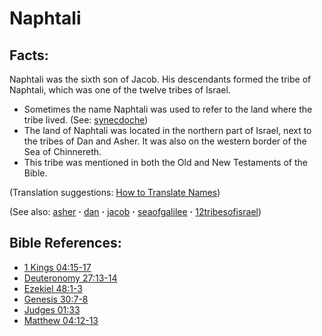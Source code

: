 # Naphtali #

## Facts: ##

Naphtali was the sixth son of Jacob. His descendants formed the tribe of Naphtali, which was one of the twelve tribes of Israel.

* Sometimes the name Naphtali was used to refer to the land where the tribe lived. (See: [synecdoche](https://git.door43.org/Door43/en-ta-translate-vol2/src/master/content/figs_synecdoche.md))
* The land of Naphtali was located in the northern part of Israel, next to the tribes of Dan and Asher. It was also on the western border of the Sea of Chinnereth.
* This tribe was mentioned in both the Old and New Testaments of the Bible.
 

(Translation suggestions: [How to Translate Names](https://git.door43.org/Door43/en-ta-translate-vol1/src/master/content/translate_names.md))

(See also: [asher](../other/asher.md) **·** [dan](../other/dan.md) **·** [jacob](../other/jacob.md) **·** [seaofgalilee](../other/seaofgalilee.md) **·** [12tribesofisrael](../other/12tribesofisrael.md))

## Bible References: ##

* [1 Kings 04:15-17](https://door43.org/en/bible/notes/1ki/04/15)
* [Deuteronomy 27:13-14](https://door43.org/en/bible/notes/deu/27/13)
* [Ezekiel 48:1-3](https://door43.org/en/bible/notes/ezk/48/01)
* [Genesis 30:7-8](https://door43.org/en/bible/notes/gen/30/07)
* [Judges 01:33](https://door43.org/en/bible/notes/jdg/01/33)
* [Matthew 04:12-13](https://door43.org/en/bible/notes/mat/04/12)

